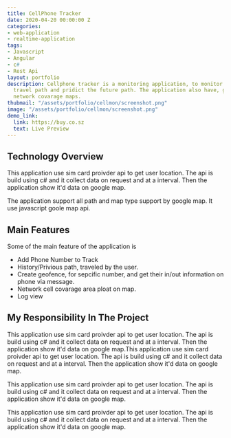 ```yaml
---
title: CellPhone Tracker
date: 2020-04-20 00:00:00 Z
categories:
- web-application
- realtime-application
tags:
- Javascript
- Angular
- c#
- Rest Api
layout: portfolio
description: Cellphone tracker is a monitoring application, to monitor someones location.
  travel path and pridict the future path. The application also have, geo fence and
  network covarage maps.
thubmail: "/assets/portfolio/cellmon/screenshot.png"
image: "/assets/portfolio/cellmon/screenshot.png"
demo_link:
  link: https://buy.co.sz
  text: Live Preview
---
```


## Technology Overview
This application use sim card proivder api to get user location. The api is build using c# and it collect data on request and at a interval. Then the application show it'd data on google map. 

The application support all path and map type support by google map. It use javascript goole map api.



## Main Features 
Some of the main feature of the application is 
- Add Phone Number to Track 
- History/Privious path, traveled by the user. 
- Create geofence, for sepcific number, and get their in/out information on phone via message. 
- Network cell covarage area ploat on map. 
- Log view 



## My Responsibility In The Project
This application use sim card proivder api to get user location. The api is build using c# and it collect data on request and at a interval. Then the application show it'd data on google map.This application use sim card proivder api to get user location. The api is build using c# and it collect data on request and at a interval. Then the application show it'd data on google map.

This application use sim card proivder api to get user location. The api is build using c# and it collect data on request and at a interval. Then the application show it'd data on google map.

This application use sim card proivder api to get user location. The api is build using c# and it collect data on request and at a interval. Then the application show it'd data on google map.
